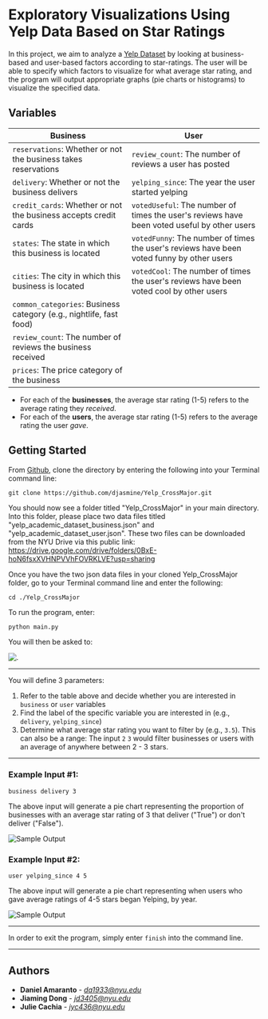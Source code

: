 
# Exploratory Visualizations Using Yelp Data Based on Star Ratings

In this project, we aim to analyze a [Yelp Dataset](https://www.yelp.com/academic_dataset) by looking at business-based and user-based factors according to star-ratings. The user will be able to specify which factors to visualize for what average star rating, and the program will output appropriate graphs (pie charts or histograms) to visualize the specified data.

## Variables



Business | User 
--- | --- | 
`reservations`: Whether or not the business takes reservations| `review_count`: The number of reviews a user has posted
`delivery`: Whether or not the business delivers | `yelping_since`: The year the user started yelping
`credit_cards`: Whether or not the business accepts credit cards | `votedUseful`: The number of times the user's reviews have been voted useful by other users
`states`: The state in which this business is located | `votedFunny`: The number of times the user's reviews have been voted funny by other users
`cities`: The city in which this business is located | `votedCool`: The number of times the user's reviews have been voted cool by other users
`common_categories`: Business category (e.g., nightlife, fast food)| 
`review_count`: The number of reviews the business received | 
`prices`: The price category of the business |


* For each of the **businesses**, the average star rating (1-5) refers to the average rating they *received*.
* For each of the **users**, the average star rating (1-5) refers to the average rating the user *gave*. 

## Getting Started

From [Github](https://github.com/djasmine/Yelp_CrossMajor), clone the directory by entering the following into your Terminal command line:
```
git clone https://github.com/djasmine/Yelp_CrossMajor.git
```

You should now see a folder titled "Yelp_CrossMajor" in your main directory. Into this folder, please place two data files titled "yelp_academic_dataset_business.json" and "yelp_academic_dataset_user.json". These two files can be downloaded from the NYU Drive via this public link: https://drive.google.com/drive/folders/0BxE-hoN6fsxXVHNPVVhFOVRKLVE?usp=sharing

Once you have the two json data files in your cloned Yelp_CrossMajor folder, go to your Terminal command line and enter the following: 

```
cd ./Yelp_CrossMajor
```

To run the program, enter:
```
python main.py
```

You will then be asked to: 

<img style="float: left;" src="https://dl.dropboxusercontent.com/u/105303727/Input%20Your%20Command.png">.
___

You will define 3 parameters:

1. Refer to the table above and decide whether you are interested in `business` or `user` variables
2. Find the label of the specific variable you are interested in (e.g., `delivery`, `yelping_since`)
3. Determine what average star rating you want to filter by (e.g., `3.5`). This can also be a range: The input `2` `3` would filter businesses or users with an average of anywhere between 2 - 3 stars. 

___
### Example Input #1:
```
business delivery 3
```
The above input will generate a pie chart representing the proportion of businesses with an average star rating of 3 that deliver ("True") or don't deliver ("False").

![Sample Output](https://dl.dropboxusercontent.com/u/105303727/Business%20Delivery.png "Business Delivery")

### Example Input #2:
```
user yelping_since 4 5
```
The above input will generate a pie chart representing when users who gave average ratings of 4-5 stars began Yelping, by year.

![Sample Output](https://dl.dropboxusercontent.com/u/105303727/Yelping%20Since.png "Yelping Since")


___
In order to exit the program, simply enter `finish` into the command line.


___

## Authors

* **Daniel Amaranto** - *da1933@nyu.edu*
* **Jiaming Dong** - *jd3405@nyu.edu*
* **Julie Cachia** - *jyc436@nyu.edu*




```python

```
